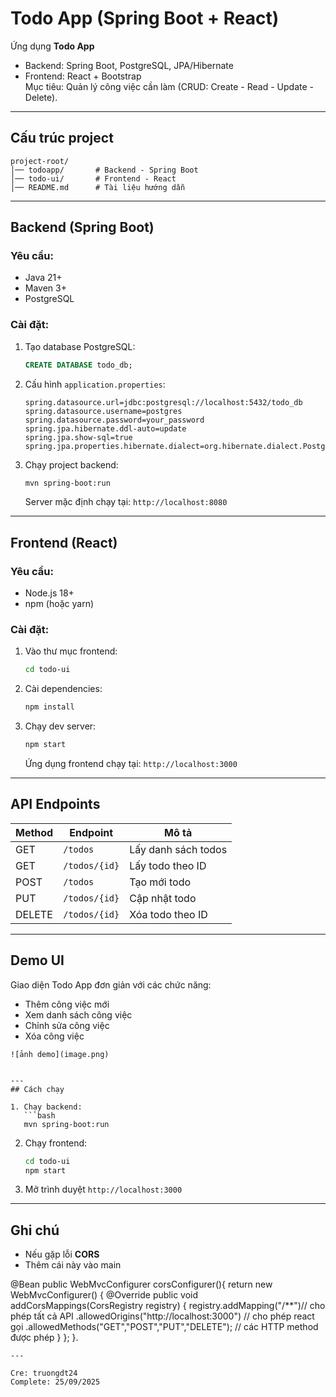 #  Todo App (Spring Boot + React)
Ứng dụng **Todo App** 
- Backend: Spring Boot, PostgreSQL, JPA/Hibernate  
- Frontend: React + Bootstrap  
Mục tiêu: Quản lý công việc cần làm (CRUD: Create - Read - Update - Delete).
---
##  Cấu trúc project
```
project-root/
│── todoapp/       # Backend - Spring Boot
│── todo-ui/       # Frontend - React
│── README.md      # Tài liệu hướng dẫn
```
---
##  Backend (Spring Boot)

### Yêu cầu:
- Java 21+
- Maven 3+
- PostgreSQL

### Cài đặt:
1. Tạo database PostgreSQL:
   ```sql
   CREATE DATABASE todo_db;
   ```

2. Cấu hình `application.properties`:
   ```properties
   spring.datasource.url=jdbc:postgresql://localhost:5432/todo_db
   spring.datasource.username=postgres
   spring.datasource.password=your_password
   spring.jpa.hibernate.ddl-auto=update
   spring.jpa.show-sql=true
   spring.jpa.properties.hibernate.dialect=org.hibernate.dialect.PostgreSQLDialect
   ```

3. Chạy project backend:
   ```bash
   mvn spring-boot:run
   ```
   Server mặc định chạy tại: `http://localhost:8080`
---
##  Frontend (React)
### Yêu cầu:
- Node.js 18+
- npm (hoặc yarn)
### Cài đặt:
1. Vào thư mục frontend:
   ```bash
   cd todo-ui
   ```
2. Cài dependencies:
   ```bash
   npm install
   ```
3. Chạy dev server:
   ```bash
   npm start
   ```
   Ứng dụng frontend chạy tại: `http://localhost:3000`
---
##  API Endpoints
| Method | Endpoint         | Mô tả                  |
|--------|------------------|------------------------|
| GET    | `/todos`         | Lấy danh sách todos    |
| GET    | `/todos/{id}`    | Lấy todo theo ID       |
| POST   | `/todos`         | Tạo mới todo           |
| PUT    | `/todos/{id}`    | Cập nhật todo          |
| DELETE | `/todos/{id}`    | Xóa todo theo ID       |
---
##  Demo UI
Giao diện Todo App đơn giản với các chức năng:
- Thêm công việc mới  
- Xem danh sách công việc  
- Chỉnh sửa công việc  
- Xóa công việc  

```
![ảnh demo](image.png)


---
## Cách chạy

1. Chạy backend:
   ```bash
   mvn spring-boot:run
   ```

2. Chạy frontend:
   ```bash
   cd todo-ui
   npm start
   ```

3. Mở trình duyệt `http://localhost:3000`

---

##  Ghi chú

- Nếu gặp lỗi **CORS** 
- Thêm cái này vào main
  
@Bean
    public WebMvcConfigurer corsConfigurer(){
        return new WebMvcConfigurer() {
            @Override
            public void addCorsMappings(CorsRegistry registry) {
                registry.addMapping("/**")// cho phép tất cả API
                        .allowedOrigins("http://localhost:3000") // cho phép react gọi
                        .allowedMethods("GET","POST","PUT","DELETE"); // các HTTP method được phép
            }
        };
    }.  

  ```
---

Cre: truongdt24  
Complete: 25/09/2025
